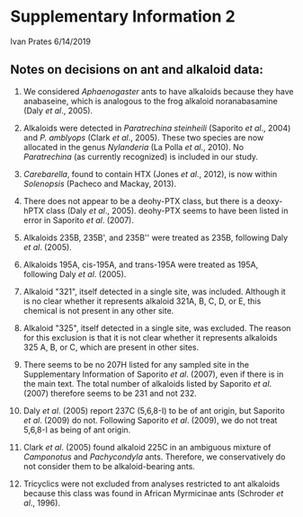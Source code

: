 Supplementary Information 2
================
Ivan Prates
6/14/2019

Notes on decisions on ant and alkaloid data:
--------------------------------------------

1.  We considered *Aphaenogaster* ants to have alkaloids because they have anabaseine, which is analogous to the frog alkaloid noranabasamine (Daly *et al*., 2005).

2.  Alkaloids were detected in *Paratrechina steinheili* (Saporito *et al*., 2004) and *P. amblyops* (Clark *et al*., 2005). These two species are now allocated in the genus *Nylanderia* (La Polla *et al*., 2010). No *Paratrechina* (as currently recognized) is included in our study.

3.  *Carebarella*, found to contain HTX (Jones *et al*., 2012), is now within *Solenopsis* (Pacheco and Mackay, 2013).

4.  There does not appear to be a deohy-PTX class, but there is a deoxy-hPTX class (Daly *et al*., 2005). deohy-PTX seems to have been listed in error in Saporito *et al*. (2007).

5.  Alkaloids 235B, 235B', and 235B'' were treated as 235B, following Daly *et al*. (2005).

6.  Alkaloids 195A, cis-195A, and trans-195A were treated as 195A, following Daly *et al*. (2005).

7.  Alkaloid "321", itself detected in a single site, was included. Although it is no clear whether it represents alkaloid 321A, B, C, D, or E, this chemical is not present in any other site.

8.  Alkaloid "325", itself detected in a single site, was excluded. The reason for this exclusion is that it is not clear whether it represents alkaloids 325 A, B, or C, which are present in other sites.

9.  There seems to be no 207H listed for any sampled site in the Supplementary Information of Saporito *et al*. (2007), even if there is in the main text. The total number of alkaloids listed by Saporito *et al*. (2007) therefore seems to be 231 and not 232.

10. Daly *et al*. (2005) report 237C (5,6,8-I) to be of ant origin, but Saporito *et al*. (2009) do not. Following Saporito *et al*. (2009), we do not treat 5,6,8-I as being of ant origin.

11. Clark *et al*. (2005) found alkaloid 225C in an ambiguous mixture of *Camponotus* and *Pachycondyla* ants. Therefore, we conservatively do not consider them to be alkaloid-bearing ants.

12. Tricyclics were not excluded from analyses restricted to ant alkaloids because this class was found in African Myrmicinae ants (Schroder *et al*., 1996).
